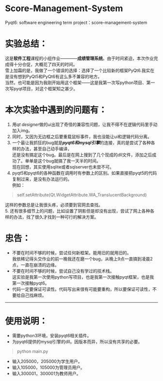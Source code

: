 # Score-Management-System
Pyqt6: software engineering term project：score-management-system
# 实验总结：

  这是**软件工程**课程的小组作业————**成绩管理系统**。由于时间紧迫，本次作业完成得十分仓促，大概花了四天的时间。  
  雪上加霜的是，我做了一个错误的选择：选择了一个比较新的框架PyQt6.我实在是没有想到PyQt5和PyQt6有这么多不兼容的地方。  
  当然，也可能是因为我刚开始用这个框架——这是我第一次写python项目、第一次写pyqt项目，对这个框架知之甚少。    
# 本次实验中遇到的问题有：
  1. 用*qt designer*做的ui出现了奇怪的兼容性问题，让我不得不在逻辑代码里手动加入img。  
  2. 同时，又因为无边框之后要重载鼠标事件，我也没能让ui和逻辑代码分离。  
  3. 一个最让我抓狂的bug就是***pyqt6和mysql引擎***的连接，真的是尝试了各种各样的办法，甚至自己动手编译，  
    还是没有搞定这个bug。最后是在网上搜到了几个现成的dll文件，添加之后成功了。单单是这个bug就搞了我一天半的时间。    
    现在回想，其实使用sqlite或者sqlserver也未尝不可。  
  4. pyqt5和pyqt6的各种函数在调用时有参数上的区别。如果直接把pyqt5的代码复制过来，是没有办法运行的。  
  例如：  
  >self.setAttribute(Qt.WidgetAttribute.WA_TranslucentBackground)   
  
  这样的参数总是让我很头疼，必须要到官网去查找。  
  5. 还有很多细节上的问题，比如设置了阴影但是却没有出现，尝试了网上各种各样的办法，找了很久才找到一种可行的解决方案。  
# 忠告：  
  * 不要在时间不够的时候，尝试任何新框架。能用旧的就用旧的。  
  我依稀记得头交作业的前一晚我还在磨一个bug，从晚上9点一直搞到凌晨2点，一直在崩溃的边缘。  
  * 不要在时间不够的时候，尝试自己没有学过的技术栈。  
  这实验是我第一次使用python写项目，也是我第一次接触pyqt框架，也是我第一次接触pyqt6。  
  * 代码一定要保证可读性。代码写出来很有可能要重构，所以要保证可读性，不要给自己找麻烦。  
  ***
# 使用说明：
  * 需要python3环境，安装pyqt6相关插件。
  * 为pyqt6提供的mysql引擎的dll。因版本而异，所以没有共享的必要。
  >python main.py
  
  * 输入205000，205000为学生用户。
  * 输入105000，105000为管理员用户。
  * 输入300001，300001为教师用户。
